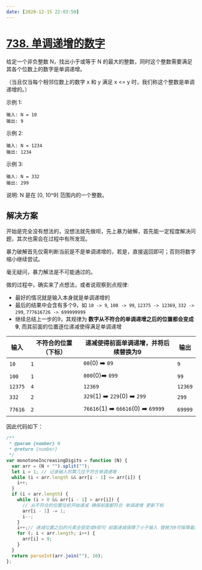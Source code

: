 ```yaml
---
date: [2020-12-15 22:03:50]
---
```


# [738. 单调递增的数字](https://leetcode-cn.com/problems/monotone-increasing-digits/)

给定一个非负整数 N，找出小于或等于 N 的最大的整数，同时这个整数需要满足其各个位数上的数字是单调递增。

（当且仅当每个相邻位数上的数字 x 和 y 满足 x <= y 时，我们称这个整数是单调递增的。）

示例 1:

```
输入: N = 10
输出: 9
```

示例 2:

```
输入: N = 1234
输出: 1234
```

示例 3:

```
输入: N = 332
输出: 299
```

说明: N 是在 [0, 10^9] 范围内的一个整数。

## 解决方案

开始是完全没有想法的，没想法就先做呗，先上暴力破解，首先能一定程度解决问题，其次也需会在过程中有所发现。

暴力破解首先仅需判断当前是不是单调递增的，若是，直接返回即可；否则将数字缩小继续尝试。

毫无疑问，暴力解法是不可能通过的。

做的过程中，确实来了点想法，或者说观察到点规律:

- 最好的情况就是输入本身就是单调递增的
- 最后的结果中会含有多个9，如 `10 -> 9`, `100 -> 99`, `12375 -> 12369`, `332 -> 299`, `777616726 -> 699999999`
- 继续总结上一步的9，其规律为 **数字从不符合的单调递增之后的位置都会变成9**, 而其前面的位置逐位递减使得满足单调递增

| 输入    | 不符合的位置（下标） | 递减使得前面单调递增，并将后续替换为9 | 输出    |
| ------- | -------------------- | ------------------------------------- | ------- |
| `10`    | `1`                  | `00`(0) ➡️ `09`                        | `9`     |
| `100`   | `1`                  | `000`(0)➡️ `099`                       | `99`    |
| `12375` | `4`                  | `12369`                               | `12369` |
| `332`   | `2`                  | `329`(1) ➡️ `229`(0) ➡️ `299`           | `299`   |
| `77616` | `2`                  | `76616`(1) ➡️ `66616`(0) ➡️ `69999`     | `69999` |

因此代码如下：

```js
/**
 * @param {number} N
 * @return {number}
 */
var monotoneIncreasingDigits = function (N) {
  var arr = (N + "").split("");
  let i = 1; // 记录输入的第几位不符合单调递增
  while (i < arr.length && arr[i - 1] <= arr[i]) {
    i++;
  }
  if (i < arr.length) {
    while (i > 0 && arr[i - 1] > arr[i]) {
      // 从不符合的位置往前开始递减 确保前面都符合 单调递增 更新下标
      arr[i - 1] -= 1;
      i--;
    }
    i++;// 递减位置之后的元素全部变成9即可 前面递减保障了小于输入 替换为9可保障最大
    for (; i < arr.length; i++) {
      arr[i] = 9;
    }
  }
  return parseInt(arr.join(""), 10);
};
```

